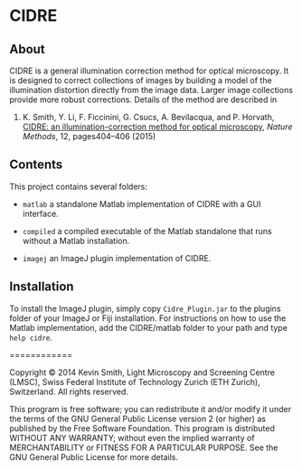 CIDRE
=====

About
-----
CIDRE is a general illumination correction method for optical microscopy. It is designed to correct collections of images by building a model of the illumination distortion directly from the image data. Larger image collections provide more robust corrections. Details of the method are described in

1. K. Smith, Y. Li, F. Ficcinini, G. Csucs, A. Bevilacqua, and P. Horvath, [CIDRE: an illumination-correction method for optical microscopy](https://www.nature.com/articles/nmeth.3323), _Nature Methods_, 12, pages404–406 (2015)

Contents
--------
This project contains several folders:

- ``matlab`` a standalone Matlab implementation of CIDRE with a GUI interface.

- ``compiled`` a compiled executable of the Matlab standalone that runs without a Matlab installation.

- ``imagej``  an ImageJ plugin implementation of CIDRE.


Installation
------------

To install the ImageJ plugin, simply copy `Cidre_Plugin.jar` to the plugins folder of your ImageJ or Fiji installation. For instructions on how to use the Matlab implementation, add the CIDRE/matlab folder to your path and type `help cidre`.

============

Copyright © 2014 Kevin Smith, Light Microscopy and Screening Centre (LMSC),  Swiss Federal Institute of Technology Zurich (ETH Zurich), Switzerland. All rights reserved.

This program is free software; you can redistribute it and/or modify it  under the terms of the GNU General Public License version 2 (or higher)  as published by the Free Software Foundation. This program is  distributed WITHOUT ANY WARRANTY; without even the implied warranty of  MERCHANTABILITY or FITNESS FOR A PARTICULAR PURPOSE.  See the GNU General Public License for more details. 
